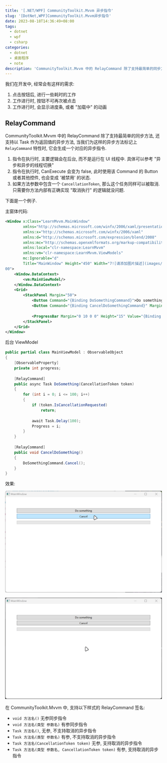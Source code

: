 ```yaml
---
title: '[.NET/WPF] CommunityToolkit.Mvvm 异步指令'
slug: '[DotNet,WPF]CommunityToolkit.Mvvm异步指令'
date: 2023-08-18T14:36:49+08:00
tags:
  - dotnet
  - wpf
  - csharp
categories:
  - dotnet
  - 桌面程序
  - note
description: 'CommunityToolkit.Mvvm 中的 RelayCommand 除了支持最简单的同步方法, 还支持以 Task 作为返回值的异步方法.'
---
```


我们在开发中, 经常会有这样的需求:


1. 点击按钮后, 进行一些耗时的工作
2. 工作进行时, 按钮不可再次被点击
3. 工作进行时, 会显示进度条, 或者 "加载中" 的动画


## RelayCommand

CommunityToolkit.Mvvm 中的 RelayCommand 除了支持最简单的同步方法, 还支持以 Task 作为返回值的异步方法, 当我们为这样的异步方法标记上 `RelayCommand` 特性时, 它会生成一个对应的异步指令.


1. 指令在执行时, 主要逻辑会在后台, 而不是运行在 UI 线程中. 具体可以参考 "异步和异步的线程切换"
2. 指令在执行时, CanExecute 会变为 false, 此时使用该 Command 的 Button 或者其他控件, 也会变成 '被禁用' 的状态.
3. 如果方法参数中包含一个 `CancellationToken`, 那么这个任务同样可以被取消. 只需要你方法内部有正确实现 "取消执行" 的逻辑就没问题.


下面是一个例子.


主窗体代码:

```xml
<Window x:Class="LearnMvvm.MainWindow"
        xmlns="http://schemas.microsoft.com/winfx/2006/xaml/presentation"
        xmlns:x="http://schemas.microsoft.com/winfx/2006/xaml"
        xmlns:d="http://schemas.microsoft.com/expression/blend/2008"
        xmlns:mc="http://schemas.openxmlformats.org/markup-compatibility/2006"
        xmlns:local="clr-namespace:LearnMvvm"
        xmlns:vm="clr-namespace:LearnMvvm.ViewModels"
        mc:Ignorable="d"
        Title="MainWindow" Height="450" Width="7![请添加图片描述](images/65ddbab8f917458bbfd40ebdb6bb6d16.gif)
00">
    <Window.DataContext>
        <vm:MainViewModel/>
    </Window.DataContext>
    <Grid>
        <StackPanel Margin="50">
            <Button Command="{Binding DoSomethingCommand}">Do something</Button>
            <Button Command="{Binding CancelDoSomethingCommand}" Margin="0 5 0 0">Cancel</Button>

            <ProgressBar Margin="0 10 0 0" Height="15" Value="{Binding Progress}"/>
        </StackPanel>
    </Grid>
</Window>
```


后台 ViewModel

```cs
public partial class MainViewModel : ObservableObject
{
    [ObservableProperty]
    private int progress;

    [RelayCommand]
    public async Task DoSomething(CancellationToken token)
    {
        for (int i = 0; i <= 100; i++)
        {
            if (token.IsCancellationRequested)
                return;

            await Task.Delay(100);
            Progress = i;
        }
    }

    [RelayCommand]
    public void CancelDoSomething()
    {
        DoSomethingCommand.Cancel();
    }
}
```


效果:

![演示](images/ca49f2eac6c945d29321a6cc1181787f.gif)

![取消执行](images/ca07eac8f7284e51a4607ec072cadafe.gif)


在 CommunityToolkit.Mvvm 中, 支持以下样式的 RelayCommand 签名:


- `void 方法名()` 无参同步指令
- `void 方法名(类型 参数名)` 有参同步指令
- `Task 方法名()`, 无参, 不支持取消的异步指令
- `Task 方法名(类型 参数名)` 有参, 不支持取消的异步指令
- `Task 方法名(CancellationToken token)` 无参, 支持取消的异步指令
- `Task 方法名(类型 参数名, CancellationToken token)` 有参, 支持取消的异步指令
